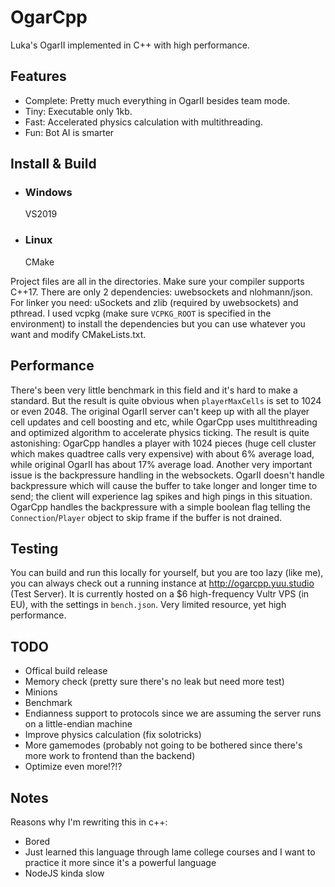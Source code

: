 # OgarCpp
Luka's OgarII implemented in C++ with high performance.

## Features
* Complete: Pretty much everything in OgarII besides team mode.
* Tiny: Executable only 1kb.
* Fast: Accelerated physics calculation with multithreading.
* Fun: Bot AI is smarter

## Install & Build
* ### Windows
  VS2019
* ### Linux
  CMake

Project files are all in the directories. Make sure your compiler supports C++17.
There are only 2 dependencies: uwebsockets and nlohmann/json. For linker you need:
uSockets and zlib (required by uwebsockets) and pthread. 
I used vcpkg (make sure `VCPKG_ROOT` is specified in the environment) to install the dependencies but you can use whatever you want and modify CMakeLists.txt.

## Performance
There's been very little benchmark in this field and it's hard to make a standard. But the result is quite obvious when `playerMaxCells` is set to 1024 or even 2048. The original OgarII server can't keep up with all the player cell updates and cell boosting and etc, while OgarCpp uses multithreading and optimized algorithm to accelerate physics ticking. The result is quite astonishing: OgarCpp handles a  player with 1024 pieces (huge cell cluster which makes quadtree calls very expensive) with about 6% average load, while original OgarII has about 17% average load. Another very important issue is the backpressure handling in the websockets. OgarII doesn't handle backpressure which will cause the buffer to take longer and longer time to send; the client will experience lag spikes and high pings in this situation. OgarCpp handles the backpressure with a simple boolean flag telling the `Connection`\/`Player` object to skip frame if the buffer is not drained.

## Testing
You can build and run this locally for yourself, but you are too lazy (like me), you can always check out a running instance at http://ogarcpp.yuu.studio (Test Server).
It is currently hosted on a $6 high-frequency Vultr VPS (in EU), with the settings in `bench.json`. Very limited resource, yet high performance.

## TODO
* Offical build release
* Memory check (pretty sure there's no leak but need more test)
* Minions
* Benchmark
* Endianness support to protocols since we are assuming the server runs on a little-endian machine
* Improve physics calculation (fix solotricks)
* More gamemodes (probably not going to be bothered since there's more work to frontend than the backend)
* Optimize even more!?!?

## Notes
Reasons why I'm rewriting this in c++:
* Bored
* Just learned this language through lame college courses and I want to practice it more since it's a powerful language
* NodeJS kinda slow
